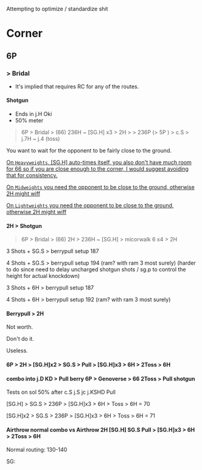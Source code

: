 Attempting to optimize / standardize shit

# Corner

## 6P

### > Bridal

- It's implied that requires RC for any of the routes.

#### Shotgun

+ Ends in j.H Oki
+ 50% meter

> 6P > Bridal > (66) 236H ~ [SG.H] x3 > 2H > > 236P (> 5P ) > c.S > j.7H ~ j.4 (toss)
 
You want to wait for the opponent to be fairly close to the ground.

[On `Heavyweights`, \[SG.H\] auto-times itself, you also don't have much room for 66 so if you are close enough to the corner, I would suggest avoiding that for consistency.](src/Corner/6P/Bridal/Shotgun/Corner_6P_Bridal_Heavyweights.mp4)

[On `Midweights` you need the opponent to be close to the ground, otherwise 2H might wiff](src/Corner/6P/Bridal/Shotgun/Corner_6P_Bridal_Midweights.mp4)

[On `Lightweights` you need the opponent to be close to the ground, otherwise 2H might wiff](src/Corner/6P/Bridal/Shotgun/Corner_6P_Bridal_Lightweights.mp4)

#### 2H > Shotgun

> 6P > Bridal > (66) 2H > 236H ~ [SG.H] > micorwalk 6  x4 > 2H

[//]: # (> 6P > Bridal > &#40;66&#41; 2H > 236H ~ [SG.H] > micorwalk 6  x4 > 2H > > 236P &#40;> 5P &#41; > c.S > j.7H ~ j.4 &#40;toss&#41;)

3 Shots + SG.S > berrypull setup 187

4 Shots + SG.S > berrypull setup 194
(ram? with ram 3 most surely)
(harder to do since need to delay uncharged shotgun shots / sg.p to control the height for actual knockdown)

3 Shots + 6H > berrypull setup 187

4 Shots + 6H > berrypull setup 192
(ram? with ram 3 most surely)


#### Berrypull > 2H

Not worth.

Don't do it.

Useless.



#### 6P > 2H > [SG.H]x2 > SG.S > Pull > [SG.H]x3 > 6H > 2Toss > 6H


#### combo into j.D KD > Pull berry 6P > Genoverse > 66 2Toss > Pull shotgun  


Tests on sol 50% after c.S j.S jc j.KSHD Pull

[SG.H] > SG.S > 236P > [SG.H]x3 > 6H > Toss > 6H = 70


[SG.H]x2 > SG.S > 236P > [SG.H]x3 > 6H > Toss > 6H = 71


#### Airthrow normal combo vs Airthrow 2H [SG.H] SG.S Pull > [SG.H]x3 > 6H > 2Toss > 6H  

Normal routing: 130-140


SG: